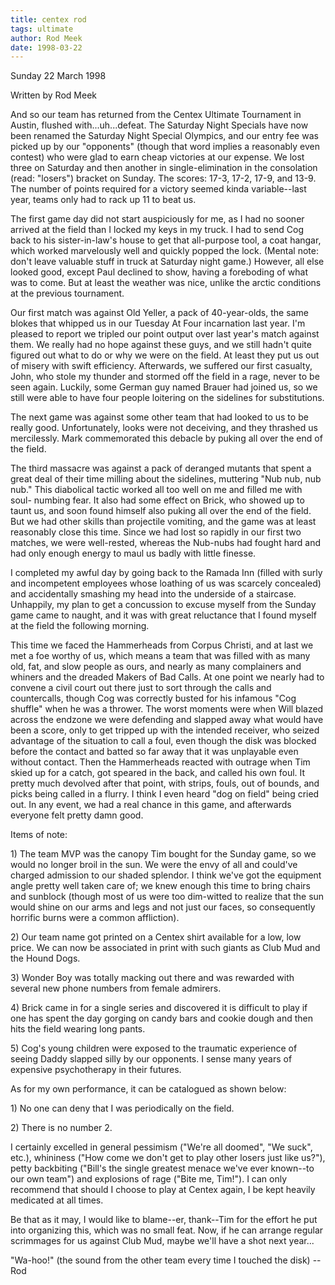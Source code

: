 ```yaml
---
title: centex rod
tags: ultimate
author: Rod Meek
date: 1998-03-22
---
```


<title>Centex according to Rod</title>

<p class=date>Sunday 22 March 1998</p>

<p>
Written by Rod Meek
<p>
And so our team has returned from the Centex Ultimate Tournament in
Austin,
flushed with...uh...defeat. The Saturday Night Specials have now been
renamed
the Saturday Night Special Olympics, and our entry fee was picked up by
our
"opponents" (though that word implies a reasonably even contest) who
were glad
to earn cheap victories at our expense. We lost three on Saturday and
then
another in single-elimination in the consolation (read: "losers")
bracket on
Sunday. The scores: 17-3, 17-2, 17-9, and 13-9. The number of points
required
for a victory seemed kinda variable--last year, teams only had to rack
up 11
to beat us.
<p>
The first game day did not start auspiciously for me, as I had no sooner
arrived at the field than I locked my keys in my truck. I had to send
Cog back
to his sister-in-law's house to get that all-purpose tool, a coat
hangar,
which worked marvelously well and quickly popped the lock. (Mental
note: don't
leave valuable stuff in truck at Saturday night game.) However, all else
looked good, except Paul declined to show, having a foreboding of what
was to
come. But at least the weather was nice, unlike the arctic conditions
at the
previous tournament.
<p>
Our first match was against Old Yeller, a pack of 40-year-olds, the same
blokes that whipped us in our Tuesday At Four incarnation last year. I'm
pleased to report we tripled our point output over last year's match
against
them. We really had no hope against these guys, and we still hadn't
quite
figured out what to do or why we were on the field. At least they put
us out
of misery with swift efficiency. Afterwards, we suffered our first
casualty,
John, who stole my thunder and stormed off the field in a rage, never
to be
seen again. Luckily, some German guy named Brauer had joined us, so we
still
were able to have four people loitering on the sidelines for
substitutions. 
<p>
The next game was against some other team that had looked to us to be
really
good. Unfortunately, looks were not deceiving, and they thrashed us
mercilessly. Mark commemorated this debacle by puking all over the end
of the
field.
<p>
The third massacre was against a pack of deranged mutants that spent a
great
deal of their time milling about the sidelines, muttering "Nub nub, nub
nub."
This diabolical tactic worked all too well on me and filled me with
soul-
numbing fear. It also had some effect on Brick, who showed up to taunt
us, and
soon found himself also puking all over the end of the field. But we
had other
skills than projectile vomiting, and the game was at least reasonably
close
this time. Since we had lost so rapidly in our first two matches, we
were
well-rested, whereas the Nub-nubs had fought hard and had only enough
energy
to maul us badly with little finesse. 
<p>
I completed my awful day by going back to the Ramada Inn (filled with
surly
and incompetent employees whose loathing of us was scarcely concealed)
and
accidentally  smashing my head into the underside of a staircase.
Unhappily,
my plan to get a concussion to excuse myself from the Sunday game came
to
naught, and it was with great reluctance that I found myself at the
field the
following morning.

This time we faced the Hammerheads from Corpus Christi, and at last we
met a
foe worthy of us, which means a team that was filled with as many old,
fat,
and slow people as ours, and nearly as many complainers and whiners and
the
dreaded Makers of Bad Calls. At one point we nearly had to convene a
civil
court out there just to sort through the calls and countercalls, though
Cog
was correctly busted for his infamous "Cog shuffle" when he was a
thrower. The
worst moments were when Will blazed across the endzone we were
defending and
slapped away what would have been a score, only to get tripped up with
the
intended receiver, who seized advantage of the situation to call a
foul, even
though the disk was blocked before the contact and batted so far away
that it
was unplayable even without contact. Then the Hammerheads reacted with
outrage
when Tim skied up for a catch, got speared in the back, and called his
own
foul. It pretty much devolved after that point, with strips, fouls, out
of
bounds, and picks being called in a flurry. I think I even heard "dog on
field" being cried out. In any event, we had a real chance in this
game, and
afterwards everyone felt pretty damn good.
<p>
Items of note:
<p>
1) The team MVP was the canopy Tim bought for the Sunday game, so we
would no
longer broil in the sun. We were the envy of all and could've charged
admission to our shaded splendor. I think we've got the equipment angle
pretty
well taken care of; we knew enough this time to bring chairs and
sunblock
(though most of us were too dim-witted to realize that the sun would
shine on
our arms and legs and not just our faces, so consequently horrific
burns were
a common affliction). 
<p>
2) Our team name got printed on a Centex shirt available for a low, low
price.
We can now be associated in print with such giants as Club Mud and the
Hound
Dogs. 
<p>
3) Wonder Boy was totally macking out there and was rewarded with
several new
phone numbers from female admirers.
<p>
4) Brick came in for a single series and discovered it is difficult to
play if
one has spent the day gorging on candy bars and cookie dough and then
hits the
field wearing long pants. 
<p>
5) Cog's young children were exposed to the traumatic experience of
seeing
Daddy slapped silly by our opponents. I sense many years of expensive
psychotherapy in their futures. 
<p>
As for my own performance, it can be catalogued as shown below:
<p>
1) No one can deny that I was periodically on the field.
<p>
2) There is no number 2.
<p>
I certainly excelled in general pessimism ("We're all doomed", "We
suck",
etc.), whininess ("How come we don't get to play other losers just like
us?"),
petty backbiting ("Bill's the single greatest menace we've ever
known--to our
own team") and explosions of rage ("Bite me, Tim!"). I can only
recommend that
should I choose to play at Centex again, I be kept heavily medicated at
all
times. 
<p>
Be that as it may, I would like to blame--er, thank--Tim for the effort
he put
into organizing this, which was no small feat. Now, if he can arrange
regular
scrimmages for us against Club Mud, maybe we'll have a shot next year...
<p>
"Wa-hoo!" (the sound from the other team every time I touched the disk)
--Rod</p>
